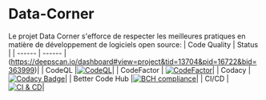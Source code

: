 # Data-Corner

Le projet Data Corner s'efforce de respecter les meilleures pratiques en matière de développement de logiciels open source:
| Code Quality | Status |
| ------ | ------ |
(https://deepscan.io/dashboard#view=project&tid=13704&pid=16722&bid=363999)|
| CodeQL |[![CodeQL](https://github.com/EnMarche/Data-Corner/actions/workflows/codeql-analysis.yml/badge.svg)](https://github.com/EnMarche/Data-Corner/actions/workflows/codeql-analysis.yml)|
| CodeFactor | [![CodeFactor](https://www.codefactor.io/repository/github/enmarche/data-corner/badge)](https://www.codefactor.io/repository/github/enmarche/data-corner)|
| Codacy | [![Codacy Badge](https://app.codacy.com/project/badge/Grade/d7d09589bbe24b6ba2b18ce987d1b386)](https://www.codacy.com/gh/EnMarche/Data-Corner/dashboard)|
| Better Code Hub |[![BCH compliance](https://bettercodehub.com/edge/badge/EnMarche/Data-Corner?branch=master)](https://bettercodehub.com/)|
| CI/CD |[![CI & CD](https://github.com/EnMarche/Data-Corner/actions/workflows/ci-cd.yaml/badge.svg)](https://github.com/EnMarche/Data-Corner/actions/workflows/ci-cd.yaml)|
